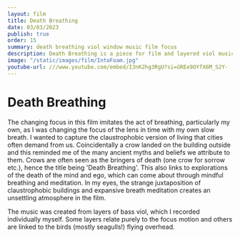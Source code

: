 ```yaml
---
layout: film
title: Death Breathing
date: 03/03/2023
publish: true
order: 15
summary: death breathing viol window music film focus
description: Death Breathing is a piece for film and layered viol music
image: "/static/images/film/IntoFoam.jpg"
youtube-url: ///www.youtube.com/embed/I3nK2hg3RgU?si=GREe9OYfX6M_S2Y-
---
```


# Death Breathing

The changing focus in this film imitates the act of breathing, particularly my own, as I was changing the focus of the lens in time with my own slow breath. I wanted to capture the claustrophobic version of living that cities often demand from us. Coincidentally a crow landed on the building outside and this reminded me of the many ancient myths and beliefs we attribute to them. Crows are often seen as the bringers of death (one crow for sorrow etc.), hence the title being 'Death Breathing'. This also links to explorations of the death of the mind and ego, which can come about through mindful breathing and meditation. In my eyes, the strange juxtaposition of claustrophobic buildings and expansive breath meditation creates an unsettling atmosphere in the film.

The music was created from layers of bass viol, which I recorded individually myself. Some layers relate purely to the focus motion and others are linked to the birds (mostly seagulls!) flying overhead.